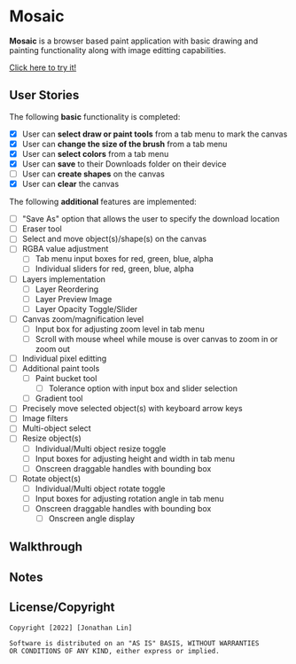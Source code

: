 # Mosaic
**Mosaic** is a browser based paint application with basic drawing and painting functionality along with image editting capabilities.

[Click here to try it!](https://stoictenacity.github.io/Mosaic/)

## User Stories

The following **basic** functionality is completed:

* [X] User can **select draw or paint tools** from a tab menu to mark the canvas
* [X] User can **change the size of the brush** from a tab menu
* [X] User can **select colors** from a tab menu
* [X] User can **save** to their Downloads folder on their device
* [ ] User can **create shapes** on the canvas
* [X] User can **clear** the canvas

The following **additional** features are implemented:

* [ ] "Save As" option that allows the user to specify the download location
* [ ] Eraser tool
* [ ] Select and move object(s)/shape(s) on the canvas
* [ ] RGBA value adjustment
    - [ ] Tab menu input boxes for red, green, blue, alpha
    - [ ] Individual sliders for red, green, blue, alpha
* [ ] Layers implementation
    - [ ] Layer Reordering
    - [ ] Layer Preview Image
    - [ ] Layer Opacity Toggle/Slider
* [ ] Canvas zoom/magnification level
    - [ ] Input box for adjusting zoom level in tab menu
    - [ ] Scroll with mouse wheel while mouse is over canvas to zoom in or zoom out
* [ ] Individual pixel editting
* [ ] Additional paint tools
    - [ ] Paint bucket tool
        - [ ] Tolerance option with input box and slider selection
    - [ ] Gradient tool
* [ ] Precisely move selected object(s) with keyboard arrow keys
* [ ] Image filters
* [ ] Multi-object select
* [ ] Resize object(s)
    - [ ] Individual/Multi object resize toggle
    - [ ] Input boxes for adjusting height and width in tab menu
    - [ ] Onscreen draggable handles with bounding box
* [ ] Rotate object(s)
    - [ ] Individual/Multi object rotate toggle
    - [ ] Input boxes for adjusting rotation angle in tab menu
    - [ ] Onscreen draggable handles with bounding box
        - [ ] Onscreen angle display

## Walkthrough



## Notes



## License/Copyright

    Copyright [2022] [Jonathan Lin]

    Software is distributed on an "AS IS" BASIS, WITHOUT WARRANTIES
    OR CONDITIONS OF ANY KIND, either express or implied.
    